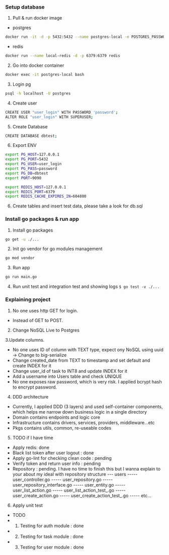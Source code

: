 ### Setup database

1. Pull & run docker image

- postgres

```bash
docker run -it -d -p 5432:5432 --name postgres-local -e POSTGRES_PASSWORD=password postgres
```

- redis

```bash
docker run --name local-redis -d -p 6379:6379 redis
```

2. Go into docker container

```bash
docker exec -it postgres-local bash
```

3. Login pg

```bash
psql -h localhost -U postgres
```

4. Create user

```bash
CREATE USER "user_login" WITH PASSWORD 'password';
ALTER ROLE "user_login" WITH SUPERUSER;
```

5. Create Database

```bash
CREATE DATABASE dbtest;
```

6. Export ENV

```bash
export PG_HOST=127.0.0.1
export PG_PORT=5432
export PG_USER=user_login
export PG_PASS=password
export PG_DB=dbtest
export PORT=9090

export REDIS_HOST=127.0.0.1
export REDIS_PORT=6379
export REDIS_CACHE_EXPIRES_IN=604800
```

6. Create tables and insert test data, please take a look for db.sql

### Install go packages & run app

1. Install go packages

```bash
go get -u ./...
```

2. Init go vendor for go modules management

```bash
go mod vendor
```

3. Run app

```bash
go run main.go
```

4. Run unit test and integration test and showing logs
 `$ go test -v ./...`

### Explaining project

1. No one uses http GET for login.

- Instead of GET to POST.

2. Change NoSQL Live to Postgres

3.Update columns.

- No one uses ID of column with TEXT type, expect ony NoSQL using uuid -> Change to big-serialize
- Change created_date from TEXT to timestamp and set default and create INDEX for it
- Change user_id of task to INT8 and update INDEX for it
- Add a username into Users table and check UNIQUE
- No one exposes raw password, which is very risk. I applied bcrypt hash to encrypt password.

4. DDD architecture

- Currently, I applied DDD (3 layers) and used self-container components, which helps me narrow down business logic in a single directory
- Domain contains endpoints and logic core
- Infrastructure contains drivers, services, providers, middleware...etc
- Pkgs contains utils, common, re-useable codes

5. TODO if I have time

- Apply redis: done
- Black list token after user logout : done
- Apply go-lint for checking clean code : pending
- Verify token and return user info : pending
- Repository : pending.
I have no time to finish this but I wanna explain to your about my ideal with repository structure
--- users
----- user_controller.go
----- user_repository.go
----- user_repository_interface.go
----- user_entity.go
----- user_list_action.go
----- user_list_action_test_.go
----- user_create_action.go
----- user_create_action_test_.go
----- etc...



6. Apply unit test

- TODO
- 1. Testing for auth module : done
- 2. Testing for task module : done
- 3. Testing for user module : done
